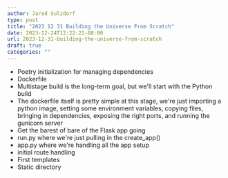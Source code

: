 ```yaml
---
author: Jared Sulzdorf
type: post
title: "2023 12 31 Building the Universe From Scratch"
date: 2023-12-24T12:22:21-08:00
url: 2023-12-31-building-the-universe-from-scratch
draft: true
categories: ""
---
```


- Poetry initialization for managing dependencies
- Dockerfile
- Multistage build is the long-term goal, but we'll start with the Python build
- The dockerfile itself is pretty simple at this stage, we're just importing a python image, setting some environment variables, copying files, bringing in dependencies, exposing the right ports, and running the gunicorn server
- Get the barest of bare of the Flask app going
- run.py where we're just pulling in the create_app()
- app.py where we're handling all the app setup
- initial route handling
- First templates
- Static directory
